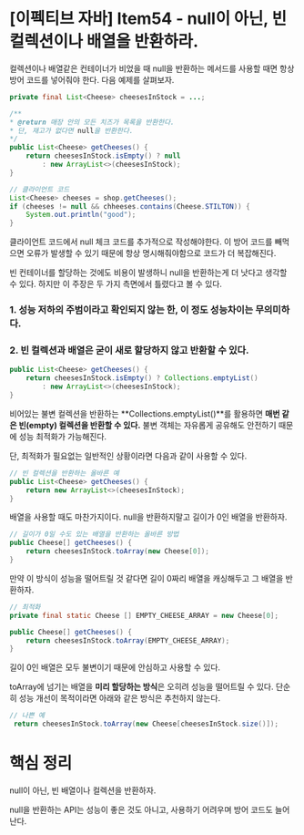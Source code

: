 # [이펙티브 자바] Item54 - null이 아닌, 빈 컬렉션이나 배열을 반환하라.

컬렉션이나 배열같은 컨테이너가 비었을 때 null을 반환하는 메서드를 사용할 때면 항상 방어 코드를 넣어줘야 한다. 다음 예제를 살펴보자.

```java
private final List<Cheese> cheesesInStock = ...;

/**
* @return 매장 안의 모든 치즈가 목록을 반환한다.
* 단, 재고가 없다면 null을 반환한다.
*/
public List<Cheese> getCheeses() {
    return cheesesInStock.isEmpty() ? null
        : new ArrayList<>(cheesesInStock);
}
```

```java
// 클라이언트 코드
List<Cheese> cheeses = shop.getCheeses();
if (cheeses != null && chheeses.contains(Cheese.STILTON)) {
    System.out.println("good");
}
```

클라이언트 코드에서 null 체크 코드를 추가적으로 작성해야한다. 이 방어 코드를 빼먹으면 오류가 발생할 수 있기 때문에 항상 명시해줘야함으로 코드가 더 복잡해진다.

빈 컨테이너를 할당하는 것에도 비용이 발생하니 null을 반환하는게 더 낫다고 생각할 수 있다. 하지만 이 주장은 두 가지 측면에서 틀렸다고 볼 수 있다.

### 1. 성능 저하의 주범이라고 확인되지 않는 한, 이 정도 성능차이는 무의미하다.

### 2. 빈 컬렉션과 배열은 굳이 새로 할당하지 않고 반환할 수 있다.

```java
public List<Cheese> getCheeses() {
    return cheesesInStock.isEmpty() ? Collections.emptyList()
        : new ArrayList<>(cheesesInStock);
}
```

비어있는 불변 컬렉션을 반환하는 **Collections.emptyList()**를 활용하면 **매번 같은 빈(empty) 컬렉션을 반환할 수 있다.** 불변 객체는 자유롭게 공유해도 안전하기 때문에 성능 최적화가 가능해진다.

단, 최적화가 필요없는 일반적인 상황이라면 다음과 같이 사용할 수 있다.

```java
// 빈 컬렉션을 반환하는 올바른 예
public List<Cheese> getCheeses() {
    return new ArrayList<>(cheesesInStock);
}
```

배열을 사용할 때도 마찬가지이다. null을 반환하지말고 길이가 0인 배열을 반환하자.

```java
// 길이가 0일 수도 있는 배열을 반환하는 올바른 방법
public Cheese[] getCheeses() {
    return cheesesInStock.toArray(new Cheese[0]);
}
```

만약 이 방식이 성능을 떨어트릴 것 같다면 길이 0짜리 배열을 캐싱해두고 그 배열을 반환하자.

```java
// 최적화
private final static Cheese [] EMPTY_CHEESE_ARRAY = new Cheese[0];

public Cheese[] getCheeses() {
    return cheesesInStock.toArray(EMPTY_CHEESE_ARRAY);
}
```

길이 0인 배열은 모두 불변이기 때문에 안심하고 사용할 수 있다. 

toArray에 넘기는 배열을 **미리 할당하는 방식**은 오히려 성능을 떨어트릴 수 있다. 단순히 성능 개선이 목적이라면 아래와 같은 방식은 추천하지 않는다.

```java
// 나쁜 예
 return cheesesInStock.toArray(new Cheese[cheesesInStock.size()]);
```

# 핵심 정리

null이 아닌, 빈 배열이나 컬렉션을 반환하자. 

null을 반환하는 API는 성능이 좋은 것도 아니고, 사용하기 어려우며 방어 코드도 늘어난다.